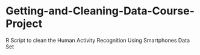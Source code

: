 # Getting-and-Cleaning-Data-Course-Project
R Script to clean the Human Activity Recognition Using Smartphones Data Set 
